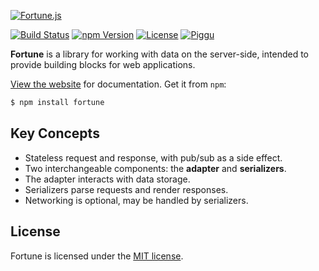 [![Fortune.js](https://fortunejs.github.io/fortune-website/assets/fortune_logo.svg)](http://fortunejs.com)

[![Build Status](https://img.shields.io/travis/fortunejs/fortune/rewrite.svg?style=flat-square)](https://travis-ci.org/fortunejs/fortune)
[![npm Version](https://img.shields.io/npm/v/fortune.svg?style=flat-square)](https://www.npmjs.com/package/fortune)
[![License](https://img.shields.io/npm/l/fortune.svg?style=flat-square)](https://raw.githubusercontent.com/fortunejs/fortune/rewrite/LICENSE)
[![Piggu](https://img.shields.io/badge/pigs-flying-fca889.svg?style=flat-square)](http://fortunejs.com)

**Fortune** is a library for working with data on the server-side, intended to provide building blocks for web applications.

[View the website](http://fortunejs.com) for documentation. Get it from `npm`:

```sh
$ npm install fortune
```


## Key Concepts

- Stateless request and response, with pub/sub as a side effect.
- Two interchangeable components: the **adapter** and **serializers**.
- The adapter interacts with data storage.
- Serializers parse requests and render responses.
- Networking is optional, may be handled by serializers.


## License

Fortune is licensed under the [MIT license](https://raw.githubusercontent.com/fortunejs/fortune/rewrite/LICENSE).
